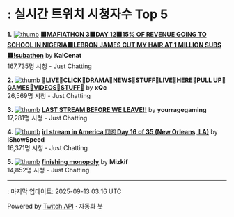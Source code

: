 # : 실시간 트위치 시청자수 Top 5

**1.** [![thumb](https://static-cdn.jtvnw.net/previews-ttv/live_user_kaicenat-320x180.jpg)](https://twitch.tv/KaiCenat)
**[🟥MAFIATHON 3🟥DAY 12🟥15% OF REVENUE GOING TO SCHOOL IN NIGERIA🟥LEBRON JAMES CUT MY HAIR AT 1 MILLION SUBS🟥!subathon](https://twitch.tv/KaiCenat)** by **KaiCenat**<br>167,735명 시청  - Just Chatting

**2.** [![thumb](https://static-cdn.jtvnw.net/previews-ttv/live_user_xqc-320x180.jpg)](https://twitch.tv/xQc)
**[🎅LIVE🎅CLICK🎅DRAMA🎅NEWS🎅STUFF🎅LIVE🎅HERE🎅PULL UP🎅GAMES🎅VIDEOS🎅STUFF🎅](https://twitch.tv/xQc)** by **xQc**<br>26,569명 시청  - Just Chatting

**3.** [![thumb](https://static-cdn.jtvnw.net/previews-ttv/live_user_yourragegaming-320x180.jpg)](https://twitch.tv/yourragegaming)
**[LAST STREAM BEFORE WE LEAVE!!](https://twitch.tv/yourragegaming)** by **yourragegaming**<br>17,281명 시청  - Just Chatting

**4.** [![thumb](https://static-cdn.jtvnw.net/previews-ttv/live_user_ishowspeed-320x180.jpg)](https://twitch.tv/IShowSpeed)
**[irl stream in America 🇺🇸 Day 16 of 35 (New Orleans, LA)](https://twitch.tv/IShowSpeed)** by **IShowSpeed**<br>16,371명 시청  - Just Chatting

**5.** [![thumb](https://static-cdn.jtvnw.net/previews-ttv/live_user_mizkif-320x180.jpg)](https://twitch.tv/Mizkif)
**[finishing monopoly](https://twitch.tv/Mizkif)** by **Mizkif**<br>14,852명 시청  - Just Chatting


---
: 마지막 업데이트: 2025-09-13 03:16 UTC

Powered by [Twitch API](https://dev.twitch.tv/docs/api/reference) · 자동화 봇